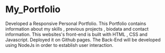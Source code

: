 # My_Portfolio
Developed a Responsive Personal Portfolio. This Portfolio contains information about my skills , previous projects , biodata and contact information. This websites's front-end is built with HTML , CSS and Javascript. Deployed it on Github pages. The Back-End will be developed using NodeJs in order to establish user interaction. 
